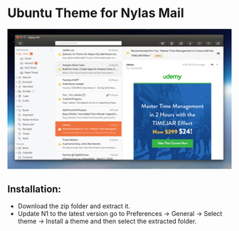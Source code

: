# Ubuntu Theme for Nylas Mail #

![img](https://raw.githubusercontent.com/ahmedlhanafy/Ubuntu-Ui-Theme-for-Nylas-N1/master/Screenshot.png)

## Installation: ##

* Download the zip folder and extract it.
* Update N1 to the latest version go to Preferences -> General -> Select theme -> Install a theme and then select the extracted folder.
